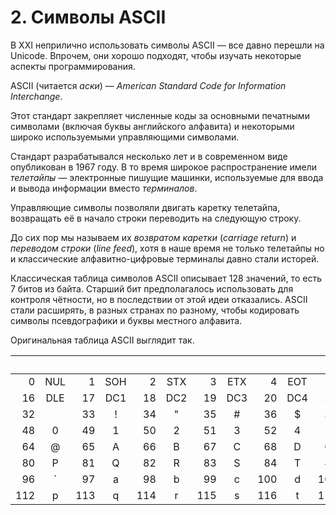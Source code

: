 # 2. Символы ASCII

В XXI неприлично использовать символы ASCII — все давно перешли на Unicode.
Впрочем, они хорошо подходят, чтобы изучать некоторые аспекты программирования.

ASCII (читается *аски*) — *American Standard Code for Information Interchange*.

Этот стандарт закрепляет численные коды за основными печатными символами (включая буквы английского алфавита) и некоторыми широко используемыми управляющими символами.

Стандарт разрабатывался несколько лет и в современном виде опубликован в 1967 году.
В то время широкое распространение имели *телетайпы* — электронные пишущие машинки, используемые для ввода и вывода информации вместо *терминалов*.

Управляющие символы позволяли двигать каретку телетайпа, возвращать её в начало строки переводить на следующую строку.

До сих пор мы называем их *возвратом каретки* (*carriage return*) и *переводом строки* (*line feed*), хотя в наше время не только телетайпы но и классические алфавитно-цифровые терминалы давно стали исторей.

Классическая таблица символов ASCII описывает 128 значений, то есть 7 битов из байта. Старший бит предполагалось использовать для контроля чётности, но в последствии от этой идеи отказались. ASCII стали расширять, в разных странах по разному, чтобы кодировать символы псевдографики и буквы местного алфавита.

Оригинальная таблица ASCII выглядит так.

| | | | | | | | | | | | | | | | | | | | | | | | | | | | | | | | |
|----:|:---:|----:|:---:|----:|:---:|----:|:---:|----:|:---:|----:|:---:|----:|:---:|----:|:---:|----:|:---:|----:|:---:|----:|:---:|----:|:---:|----:|:---:|----:|:---:|----:|:---:|----:|:---:|
|  0|NUL|  1|SOH|  2|STX|  3|ETX|  4|EOT|  5|ENQ|  6|ACK|  7|BEL|  8| BS|  9| HT| 10| LF| 11| VT| 12| FF| 13| CR| 14| SO| 15| SI|
| 16|DLE| 17|DC1| 18|DC2| 19|DC3| 20|DC4| 21|NAK| 22|SYN| 23|ETB| 24|CAN| 25| EM| 26|SUB| 27|ESC| 28| FS| 29| GS| 30| RS| 31| US|
| 32|   | 33| ! | 34| " | 35| # | 36| $ | 37| % | 38| & | 39| ' | 40| ( | 41| ) | 42| * | 43| + | 44| , | 45| - | 46| . | 47| / |
| 48| 0 | 49| 1 | 50| 2 | 51| 3 | 52| 4 | 53| 5 | 54| 6 | 55| 7 | 56| 8 | 57| 9 | 58| : | 59| ; | 60| < | 61| = | 62| > | 63| ? |
| 64| @ | 65| A | 66| B | 67| C | 68| D | 69| E | 70| F | 71| G | 72| H | 73| I | 74| J | 75| K | 76| L | 77| M | 78| N | 79| O |
| 80| P | 81| Q | 82| R | 83| S | 84| T | 85| U | 86| V | 87| W | 88| X | 89| Y | 90| Z | 91| [ | 92| \ | 93| ] | 94| ^ | 95| _ |
| 96| ` | 97| a | 98| b | 99| c |100| d |101| e |102| f |103| g |104| h |105| i |106| j |107| k |108| l |109| m |110| n |111| o |
|112| p |113| q |114| r |115| s |116| t |117| u |118| v |119| w |120| x |121| y |122| z |123| { |124| \||125| } |126| ~ |127|DEL|
